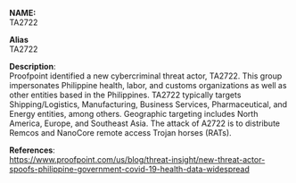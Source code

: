 **NAME:**  
TA2722
  
**Alias**  
TA2722  

**Description**:   
Proofpoint identified a new cybercriminal threat actor, TA2722. This group impersonates Philippine health, labor, and customs organizations as well as other entities based in the Philippines. TA2722 typically targets Shipping/Logistics, Manufacturing, Business Services, Pharmaceutical, and Energy entities, among others. Geographic targeting includes North America, Europe, and Southeast Asia. The attack of A2722 is to distribute Remcos and NanoCore remote access Trojan horses (RATs). 


**References**:  
https://www.proofpoint.com/us/blog/threat-insight/new-threat-actor-spoofs-philippine-government-covid-19-health-data-widespread

